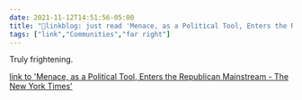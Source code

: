```yaml
---
date: 2021-11-12T14:51:56-05:00
title: "🔗linkblog: just read 'Menace, as a Political Tool, Enters the Republican Mainstream - The New York Times'"
tags: ["link","Communities","far right"]
---
```

Truly frightening.
 
[link to 'Menace, as a Political Tool, Enters the Republican Mainstream - The New York Times'](https://www.nytimes.com/2021/11/12/us/politics/republican-violent-rhetoric.html)
